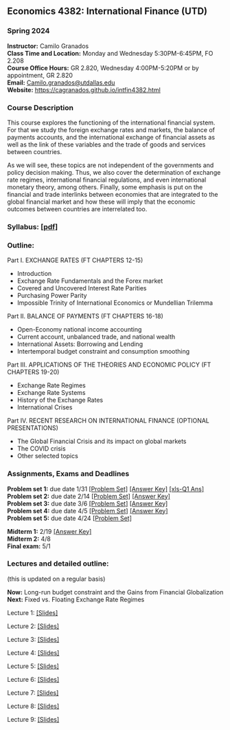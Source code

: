 ## Economics 4382: International Finance (UTD)
### Spring 2024

**Instructor:** Camilo Granados \
**Class Time and Location:** Monday and Wednesday 5:30PM-6:45PM, FO 2.208 \
**Course Office Hours:** GR 2.820, Wednesday 4:00PM-5:20PM or by appointment, GR 2.820 \
**Email:** Camilo.granados@utdallas.edu \
**Website:** <a href="https://cagranados.github.io/intfin4382.html"><u>https://cagranados.github.io/intfin4382.html</u></a> 


### Course Description

This course explores the functioning of the international financial system. For that we study the foreign exchange rates and markets, the balance of payments accounts, and the international exchange of financial assets as well as the link of these variables and the trade of goods and services between countries. 

As we will see, these topics are not independent of the governments and policy decision making. Thus, we also cover the determination of exchange rate regimes, international financial regulations, and even international monetary theory, among others. Finally, some emphasis is put on the financial and trade interlinks between economies that are integrated to the global financial market and how these will imply that the economic outcomes between countries are interrelated too.


### Syllabus:  <a href="https://cagranados.github.io/files/intfinspr24/IntFinanceSpr24_syllabus.pdf"><u>[pdf]</u></a>


### Outline:

Part I. EXCHANGE RATES (FT CHAPTERS 12-15)

-	Introduction
-	Exchange Rate Fundamentals and the Forex market
-	Covered and Uncovered Interest Rate Parities
-	Purchasing Power Parity
-	Impossible Trinity of International Economics or Mundellian Trilemma

Part II. BALANCE OF PAYMENTS (FT CHAPTERS 16-18)

-	Open-Economy national income accounting
-	Current account, unbalanced trade, and national wealth
-	International Assets: Borrowing and Lending
-	Intertemporal budget constraint and consumption smoothing

Part III. APPLICATIONS OF THE THEORIES AND ECONOMIC POLICY (FT CHAPTERS 19-20)

- Exchange Rate Regimes
- Exchange Rate Systems
-	History of the Exchange Rates
-	International Crises

Part IV. RECENT RESEARCH ON INTERNATIONAL FINANCE (OPTIONAL PRESENTATIONS)

-	The Global Financial Crisis and its impact on global markets
-	The COVID crisis 
-	Other selected topics

### Assignments, Exams and Deadlines

**Problem set 1:** due date 1/31 <a href="https://cagranados.github.io/files/intfinspr24/ps1_IntFin.pdf"><u>[Problem Set]</u></a>  <a href="https://cagranados.github.io/files/intfinspr24/ps1_IntFin_AnsKey.pdf"><u>[Answer Key]</u></a> <a href="https://cagranados.github.io/files/intfinspr24/ExchangeRatesFRED.xls"><u>[xls-Q1 Ans]</u></a> \
**Problem set 2:** due date 2/14 <a href="https://cagranados.github.io/files/intfinspr24/ps2_IntFin.pdf"><u>[Problem Set]</u></a> <a href="https://cagranados.github.io/files/intfinspr24/ps2_IntFin_AnsKey.pdf"><u>[Answer Key]</u></a> \
**Problem set 3:** due date 3/6 <a href="https://cagranados.github.io/files/intfinspr24/ps3_IntFin.pdf"><u>[Problem Set]</u></a> <a href="https://cagranados.github.io/files/intfinspr24/ps3_IntFin_AnsKey.pdf"><u>[Answer Key]</u></a> \
**Problem set 4:** due date 4/5 <a href="https://cagranados.github.io/files/intfinspr24/ps4_IntFin.pdf"><u>[Problem Set]</u></a> <a href="https://cagranados.github.io/files/intfinspr24/ps4_IntFin_AnsKey.pdf"><u>[Answer Key]</u></a> \
**Problem set 5:** due date 4/24 <a href="https://cagranados.github.io/files/intfinspr24/ps5_IntFin.pdf"><u>[Problem Set]</u></a> <!-- <a href="https://cagranados.github.io/files/intfinspr24/ps5_IntFin_AnsKey.pdf"><u>[Answer Key]</u></a> -->

**Midterm 1:** 2/19 <a href="https://cagranados.github.io/files/intfinspr24/midterm1_IntFin_AnsKey.pdf"><u>[Answer Key]</u></a> \
**Midterm 2:** 4/8 <!-- <a href="https://cagranados.github.io/files/intfinspr24/midterm2_IntFin_AnsKey.pdf"><u>[Answer Key]</u></a> --> \
**Final exam:** 5/1 <!-- <a href="https://cagranados.github.io/files/intfinspr24/FinalExam_IntFin_AnsKey.pdf"><u>[Answer Key]</u></a>  -->




### Lectures and detailed outline: 
(this is updated on a regular basis)

**Now:** Long-run budget constraint and the Gains from Financial Globalization \
**Next:** Fixed vs. Floating Exchange Rate Regimes

Lecture 1: <a href="https://cagranados.github.io/files/intfinspr24/L1_part1_Intro.pdf"><u>[Slides]</u></a> 
<!-- <a href="https://cagranados.github.io/files/intfinspr24/L1_part1_Intro_wNotes.pdf"><u>[Annotated Slides]</u></a> -->

Lecture 2: <a href="https://cagranados.github.io/files/intfinspr24/L2_part1_ER.pdf"><u>[Slides]</u></a> 
<!-- <a href="https://cagranados.github.io/files/intfinspr24/L2_part1_ER_wNotes.pdf"><u>[Annotated Slides]</u></a> -->

Lecture 3: <a href="https://cagranados.github.io/files/intfinspr24/L3_part1_ERLongRun.pdf"><u>[Slides]</u></a> 
<!-- <a href="https://cagranados.github.io/files/intfinspr24/L3_part1_ERLongRun_wNotes.pdf"><u>[Annotated Slides]</u></a> -->

Lecture 4: <a href="https://cagranados.github.io/files/intfinspr24/L4_part1_ERShortRun.pdf"><u>[Slides]</u></a> 
<!-- <a href="https://cagranados.github.io/files/intfinspr24/L4_part1_ERShortRun_wNotes.pdf"><u>[Annotated Slides]</u></a> --> 

Lecture 5: <a href="https://cagranados.github.io/files/intfinspr24/L5_part2_BOP.pdf"><u>[Slides]</u></a>
<!-- <a href="https://cagranados.github.io/files/intfinspr24/L5_part2_BOP_wNotes.pdf"><u>[Annotated Slides]</u></a> -->

Lecture 6: <a href="https://cagranados.github.io/files/intfinspr24/L6_part2_LRBCandGains.pdf"><u>[Slides]</u></a>
<!-- <a href="https://cagranados.github.io/files/intfinspr24/L6_part2_LRBCandGains_wNotes.pdf"><u>[Annotated Slides]</u></a> -->

Lecture 7: <a href="https://cagranados.github.io/files/intfinspr24/L7_part2_OpenEcPolicySR.pdf"><u>[Slides]</u></a>
<!-- <a href="https://cagranados.github.io/files/intfinspr24/L7_part2_OpenEcPolicySR_wNotes.pdf"><u>[Annotated Slides]</u></a> -->

Lecture 8: <a href="https://cagranados.github.io/files/intfinspr24/L8_part3_FixedAndFloatingER.pdf"><u>[Slides]</u></a>
<!-- <a href="https://cagranados.github.io/files/intfinspr24/L8_part3_FixedAndFloatingER_wNotes.pdf"><u>[Annotated Slides]</u></a> -->

Lecture 9: <a href="https://cagranados.github.io/files/intfinspr24/L9_part3_ERPegs.pdf"><u>[Slides]</u></a>
<!-- <a href="https://cagranados.github.io/files/intfinspr24/L9_part3_ERPegs_wNotes.pdf"><u>[Annotated Slides]</u></a> -->

<!-- Lecture 10: <a href="https://cagranados.github.io/files/intfinspr24/L10_part3_TheEuro.pdf"><u>[Slides]</u></a> -->
<!-- <a href="https://cagranados.github.io/files/intfinspr24/L10_part3_TheEuro_wNotes.pdf"><u>[Annotated Slides]</u></a> -->
